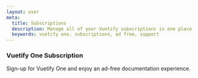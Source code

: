 ```yaml
---
layout: user
meta:
  title: Subscriptions
  description: Manage all of your Vuetify subscriptions in one place
  keywords: vuetify one, subscriptions, ad free, support
---
```

<script setup>
  import OneSubscription from '@/components/user/account/OneSubscription.vue'
</script>

### Vuetify One Subscription

Sign-up for Vuetify One and enjoy an ad-free documentation experience.

<OneSubscription />
